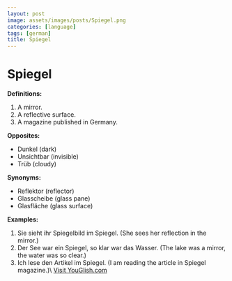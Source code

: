 ```yaml
---
layout: post
image: assets/images/posts/Spiegel.png
categories: [language]
tags: [german]
title: Spiegel
---
```


# Spiegel

**Definitions:**
1. A mirror.
2. A reflective surface.
3. A magazine published in Germany.

**Opposites:**
- Dunkel (dark)
- Unsichtbar (invisible)
- Trüb (cloudy)

**Synonyms:**
- Reflektor (reflector)
- Glasscheibe (glass pane)
- Glasfläche (glass surface)

**Examples:**
1. Sie sieht ihr Spiegelbild im Spiegel. (She sees her reflection in the mirror.)
2. Der See war ein Spiegel, so klar war das Wasser. (The lake was a mirror, the water was so clear.)
3. Ich lese den Artikel im Spiegel. (I am reading the article in Spiegel magazine.)\ <a id="yg-widget-0" class="youglish-widget" data-query="Spiegel" data-lang="german" data-components="8412" data-auto-start="0" data-bkg-color="theme_light" data-title="How%20to%20pronounce%20Spiegel%20in%20German"  rel="nofollow" href="https://youglish.com">Visit YouGlish.com</a><script async src="https://youglish.com/public/emb/widget.js" charset="utf-8"></script>